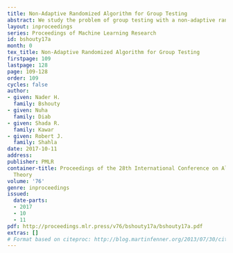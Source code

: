 ```yaml
---
title: Non-Adaptive Randomized Algorithm for Group Testing
abstract: We study the problem of group testing with a non-adaptive randomized algorithm in the random incidence design (RID) model where each entry in the test is chosen randomly independently from $\{0,1\}$ with a fixed probability $p$. \newline The property that is sufficient and necessary for a unique decoding is the separability of the tests, but unfortunately no linear time algorithm is known for such tests. In order to achieve linear-time decodable tests, the algorithms in the literature use the disjunction property that gives almost optimal number of tests. \newline We define a new property for the tests which we call semi-disjunction property. We show that there is a linear time decoding for such test and for $d\to \infty$ the number of tests converges to the number of tests with the separability property. Our analysis shows that, in the RID model, the number of tests in our algorithm is better than the one with the disjunction property even for small $d$.
layout: inproceedings
series: Proceedings of Machine Learning Research
id: bshouty17a
month: 0
tex_title: Non-Adaptive Randomized Algorithm for Group Testing
firstpage: 109
lastpage: 128
page: 109-128
order: 109
cycles: false
author:
- given: Nader H.
  family: Bshouty
- given: Nuha
  family: Diab
- given: Shada R.
  family: Kawar
- given: Robert J.
  family: Shahla
date: 2017-10-11
address: 
publisher: PMLR
container-title: Proceedings of the 28th International Conference on Algorithmic Learning
  Theory
volume: '76'
genre: inproceedings
issued:
  date-parts:
  - 2017
  - 10
  - 11
pdf: http://proceedings.mlr.press/v76/bshouty17a/bshouty17a.pdf
extras: []
# Format based on citeproc: http://blog.martinfenner.org/2013/07/30/citeproc-yaml-for-bibliographies/
---
```

